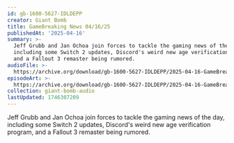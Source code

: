 ```yaml
---
id: gb-1600-5627-IDLDEPP
creator: Giant Bomb
title: GameBreaking News 04/16/25
publishedAt: '2025-04-16'
summary: >-
  Jeff Grubb and Jan Ochoa join forces to tackle the gaming news of the day,
  including some Switch 2 updates, Discord's weird new age verification program,
  and a Fallout 3 remaster being rumored.
audioFile: >-
  https://archive.org/download/gb-1600-5627-IDLDEPP/2025-04-16-GameBreaking_News_04-16-25.mp3
episodeArt: >-
  https://archive.org/download/gb-1600-5627-IDLDEPP/2025-04-16-GameBreaking_News_04-16-25.png
collection: giant-bomb-audio
lastUpdated: 1746307209
---
```


Jeff Grubb and Jan Ochoa join forces to tackle the gaming news of the day, including some Switch 2 updates, Discord's weird new age verification program, and a Fallout 3 remaster being rumored.
